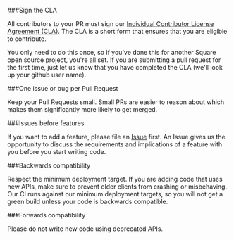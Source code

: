 ###Sign the CLA

All contributors to your PR must sign our [Individual Contributor License Agreement (CLA)](https://spreadsheets.google.com/spreadsheet/viewform?formkey=dDViT2xzUHAwRkI3X3k5Z0lQM091OGc6MQ&ndplr=1). The CLA is a short form that ensures that you are eligible to contribute.

You only need to do this once, so if you've done this for another Square open source project, you're all set. If you are submitting a pull request for the first time, just let us know that you have completed the CLA (we'll look up your github user name).

###One issue or bug per Pull Request

Keep your Pull Requests small. Small PRs are easier to reason about which makes them significantly more likely to get merged.

###Issues before features

If you want to add a feature, please file an [Issue](issues) first. An Issue gives us the opportunity to discuss the requirements and implications of a feature with you before you start writing code.

###Backwards compatibility

Respect the minimum deployment target. If you are adding code that uses new APIs, make sure to prevent older clients from crashing or misbehaving. Our CI runs against our minimum deployment targets, so you will not get a green build unless your code is backwards compatible. 

###Forwards compatibility

Please do not write new code using deprecated APIs.

